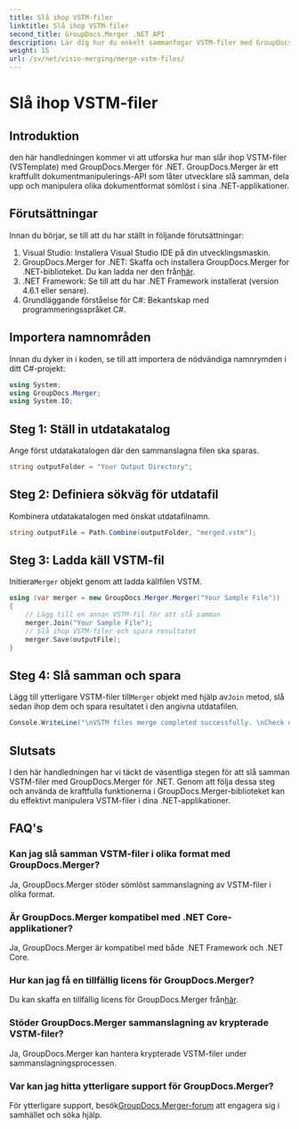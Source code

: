 ```yaml
---
title: Slå ihop VSTM-filer
linktitle: Slå ihop VSTM-filer
second_title: GroupDocs.Merger .NET API
description: Lär dig hur du enkelt sammanfogar VSTM-filer med GroupDocs.Merger för .NET. Följ vår steg-för-steg handledning och dina dokumenthanteringsmöjligheter.
weight: 15
url: /sv/net/visio-merging/merge-vstm-files/
---
```


# Slå ihop VSTM-filer

## Introduktion
den här handledningen kommer vi att utforska hur man slår ihop VSTM-filer (VSTemplate) med GroupDocs.Merger för .NET. GroupDocs.Merger är ett kraftfullt dokumentmanipulerings-API som låter utvecklare slå samman, dela upp och manipulera olika dokumentformat sömlöst i sina .NET-applikationer.
## Förutsättningar
Innan du börjar, se till att du har ställt in följande förutsättningar:
1. Visual Studio: Installera Visual Studio IDE på din utvecklingsmaskin.
2.  GroupDocs.Merger for .NET: Skaffa och installera GroupDocs.Merger for .NET-biblioteket. Du kan ladda ner den från[här](https://releases.groupdocs.com/merger/net/).
3. .NET Framework: Se till att du har .NET Framework installerat (version 4.6.1 eller senare).
4. Grundläggande förståelse för C#: Bekantskap med programmeringsspråket C#.

## Importera namnområden
Innan du dyker in i koden, se till att importera de nödvändiga namnrymden i ditt C#-projekt:
```csharp
using System; 
using GroupDocs.Merger;
using System.IO;
```
## Steg 1: Ställ in utdatakatalog
Ange först utdatakatalogen där den sammanslagna filen ska sparas.
```csharp
string outputFolder = "Your Output Directory";
```
## Steg 2: Definiera sökväg för utdatafil
Kombinera utdatakatalogen med önskat utdatafilnamn.
```csharp
string outputFile = Path.Combine(outputFolder, "merged.vstm");
```
## Steg 3: Ladda käll VSTM-fil
 Initiera`Merger` objekt genom att ladda källfilen VSTM.
```csharp
using (var merger = new GroupDocs.Merger.Merger("Your Sample File"))
{
    // Lägg till en annan VSTM-fil för att slå samman
    merger.Join("Your Sample File");
    // Slå ihop VSTM-filer och spara resultatet
    merger.Save(outputFile);
}
```
## Steg 4: Slå samman och spara
Lägg till ytterligare VSTM-filer till`Merger` objekt med hjälp av`Join` metod, slå sedan ihop dem och spara resultatet i den angivna utdatafilen.
```csharp
Console.WriteLine("\nVSTM files merge completed successfully. \nCheck output in {0}", outputFolder);
```

## Slutsats
I den här handledningen har vi täckt de väsentliga stegen för att slå samman VSTM-filer med GroupDocs.Merger för .NET. Genom att följa dessa steg och använda de kraftfulla funktionerna i GroupDocs.Merger-biblioteket kan du effektivt manipulera VSTM-filer i dina .NET-applikationer.

## FAQ's
### Kan jag slå samman VSTM-filer i olika format med GroupDocs.Merger?
Ja, GroupDocs.Merger stöder sömlöst sammanslagning av VSTM-filer i olika format.
### Är GroupDocs.Merger kompatibel med .NET Core-applikationer?
Ja, GroupDocs.Merger är kompatibel med både .NET Framework och .NET Core.
### Hur kan jag få en tillfällig licens för GroupDocs.Merger?
 Du kan skaffa en tillfällig licens för GroupDocs.Merger från[här](https://purchase.groupdocs.com/temporary-license/).
### Stöder GroupDocs.Merger sammanslagning av krypterade VSTM-filer?
Ja, GroupDocs.Merger kan hantera krypterade VSTM-filer under sammanslagningsprocessen.
### Var kan jag hitta ytterligare support för GroupDocs.Merger?
 För ytterligare support, besök[GroupDocs.Merger-forum](https://forum.groupdocs.com/c/merger/32) att engagera sig i samhället och söka hjälp.